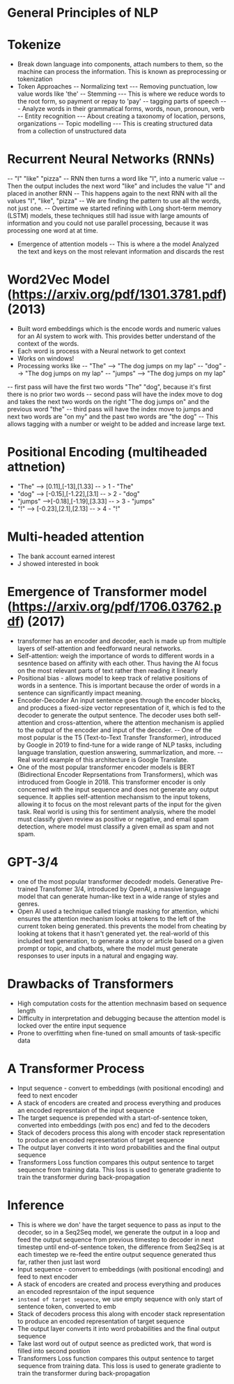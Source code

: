 # General Principles of NLP
# Tokenize
- Break down language into components, attach numbers to them, so the machine can process the information. This is known as preprocessing or tokenization
- Token Approaches
-- Normalizing text
--- Removing punctuation, low value words like 'the'
-- Stemming
--- This is where we reduce words to the root form, so payment or repay to 'pay'
-- tagging parts of speech
--- Analyze words in their grammatical forms, words, noun, pronoun, verb
-- Entity recognition
--- About creating a taxonomy of location, persons, organizations
-- Topic modelling
--- This is creating structured data from a collection of unstructured data

# Recurrent Neural Networks (RNNs)
-- "I" "like" "pizza" 
-- RNN then turns a word like "I", into a numeric value
-- Then the output includes the next word "like" and includes the value "I" and placed in another RNN
-- This happens again to the next RNN with all the values "I", "like", "pizza"
-- We are finding the pattern to use all the words, not just one. 
-- Overtime we started refining with Long short-term memory (LSTM) models, these techniques still had issue with large amounts of information and  you could not use parallel processing, because it was processing one word at at time.
- Emergence of attention models
-- This is where a the model Analyzed the text and keys on the most relevant information and discards the rest
# Word2Vec Model (https://arxiv.org/pdf/1301.3781.pdf) (2013)
- Built word embeddings which is the encode words and numeric values for an AI system to work with. This provides better understand of the context of the words.  
- Each word is process with a Neural network to get context
- Works on windows!
- Processing works like
-- "The" --> "The dog jumps on my lap" 
-- "dog" --> "The dog jumps on my lap"
-- "jumps" --> "The dog jumps on my lap"

-- first pass will have the first two words "The" "dog", because it's first there is no prior two words
-- second pass will have the index move to dog and takes the next two words on the right "The dog jumps on" and the previous word "the"
-- third pass will have the index move to jumps and next two words are "on my" and the past two words are "the dog" 
-- This allows tagging with a number or weight to be added and increase large text. 
# Positional Encoding (multiheaded attnetion)
- "The" --> [0.11],[-13],[1.33] -- > 1 - "The" 
- "dog" --> [-0.15],[-1.22],[3.1] -- > 2 - "dog" 
- "jumps" -->[-0.18],[-1.19],[3.33] -- > 3 - "jumps"
- "!" --> [-0.23],[2.1],[2.13] -- > 4 - "!"

# Multi-headed attention
- The bank account earned interest
- J showed interested in book


# Emergence of Transformer model (https://arxiv.org/pdf/1706.03762.pdf) (2017)
- transformer has an encoder and decoder, each is made up from multiple layers of self-attention and feedforward neural networks. 
- Self-attention: weigh the importance of words to different words in a sesntence based on affinity with each other. Thus having the AI focus on the most relevant parts of text rather then reading it linearly
- Positional bias - allows model to keep track of relative positions of words in a sentence. This is important because the order of words in a sentence can significantly impact meaning.
- Encoder-Decoder An input sentence goes through the encoder blocks, and produces a fixed-size vector representation of it, which is fed to the decoder to generate the output sentence. The decoder uses both self-attention and cross-attention, where the attention mechanism is applied to the output of the encoder and input of the decoder. 
-- One of the most popular is the T5 (Text-to-Text Transfer Transformer), introduced by Google in 2019 to find-tune for a wide range of NLP tasks, including language translation, question answering, summarlization, and more. 
-- Real world example of this architecture is Google Translate.
- One of the most popular transformer encoder models is BERT (Bidirectional Encoder Reprsentations from Transformers), which was introduced from Google in 2018. This transformer encoder is only concerned with the input sequence and does not generate any output sequence. It applies self-attention mechansism to the input tokens, allowing it to focus on the most relevant parts of the input for the given task. Real world is using this for sentiment analysis, where the model must classify given review as positive or negative, and email spam detection, where model must classify a given email as spam and not spam.
# GPT-3/4 
- one of the most popular transformer decodedr models. Generative Pre-trained Transfomer 3/4, introduced by OpenAI, a massive language model that can generate human-like text in a wide range of styles and genres. 
- Open AI used a technique called triangle masking for attention, whichi ensures the attention mechanism looks at tokens to the left of the current token being generated. this prevents the model from cheating by looking at tokens that it hasn't generated yet. the real-world of this included text generation, to generate a story or article based on a given prompt or topic, and chatbots, where the model must generate responses to user inputs in a natural and engaging way. 
# Drawbacks of Transformers
- High computation costs for the attention mechnasim based on sequence length
- Difficulty in interpretation and debugging because the attention model is locked over the entire input sequence
- Prone to overfitting when fine-tuned on small amounts of task-specific data

# A Transformer Process
- Input sequence - convert to embeddings (with positional encoding) and feed to next encoder
- A stack of encoders are created and process everything and produces an encoded represntaion of the input sequence
- The target sequence is prepended with a start-of-sentence token, converted into embeddings (with pos enc) and fed to the decoders
- Stack of decoders process this along with encoder stack representation to produce an encoded representation of target sequence
- The output layer converts it into word probabilities and the final output sequence
- Transformers Loss function compares this output sentence to target sequence from training data. This loss is used to generate gradiente to train the transformer during back-propagation

# Inference
- This is where we don' have the target sequence to pass as input to the decoder, so in a Seq2Seq model, we generate the output in a loop and feed the output sequence from previous timestep to decoder in next timestep until end-of-sentence token, the difference from Seq2Seq is at each timestep we re-feed the entire output sequence generated thus far, rather then just last word
- Input sequence - convert to embeddings (with positional encoding) and feed to next encoder
- A stack of encoders are created and process everything and produces an encoded represntaion of the input sequence
- ```instead of target sequence```, we use empty sequence with only start of sentence token, converted to emb
- Stack of decoders process this along with encoder stack representation to produce an encoded representation of target sequence
- The output layer converts it into word probabilities and the final output sequence
- Take last word out of output seence as predicted work, that word is filled into second postion 
- Transformers Loss function compares this output sentence to target sequence from training data. This loss is used to generate gradiente to train the transformer during back-propagation
